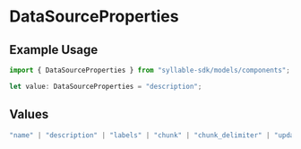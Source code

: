 # DataSourceProperties

## Example Usage

```typescript
import { DataSourceProperties } from "syllable-sdk/models/components";

let value: DataSourceProperties = "description";
```

## Values

```typescript
"name" | "description" | "labels" | "chunk" | "chunk_delimiter" | "updated_at" | "last_updated_by"
```